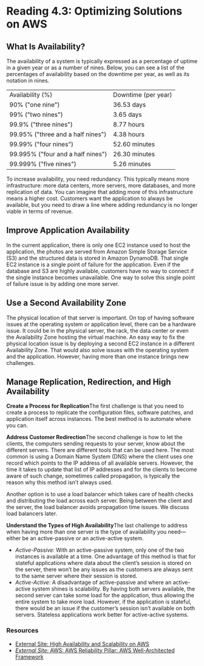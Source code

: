# Reading 4.3: Optimizing Solutions on AWS

## What Is Availability?

The availability of a system is typically expressed as a percentage of uptime in a given year or as a number of nines. Below, you can see a list of the percentages of availability based on the downtime per year, as well as its notation in nines.

|                                   |                     |
| --------------------------------- | ------------------- |
| Availability (%)                  | Downtime (per year) |
| 90% ("one nine")                  | 36.53 days          |
| 99% ("two nines")                 | 3.65 days           |
| 99.9% ("three nines")             | 8.77 hours          |
| 99.95% ("three and a half nines") | 4.38 hours          |
| 99.99% ("four nines")             | 52.60 minutes       |
| 99.995% ("four and a half nines") | 26.30 minutes       |
| 99.999% ("five nines")            | 5.26 minutes        |

To increase availability, you need redundancy. This typically means more infrastructure: more data centers, more servers, more databases, and more replication of data. You can imagine that adding more of this infrastructure means a higher cost. Customers want the application to always be available, but you need to draw a line where adding redundancy is no longer viable in terms of revenue.

## Improve Application Availability

In the current application, there is only one EC2 instance used to host the application, the photos are served from Amazon Simple Storage Service (S3) and the structured data is stored in Amazon DynamoDB. That single EC2 instance is a single point of failure for the application. Even if the database and S3 are highly available, customers have no way to connect if the single instance becomes unavailable. One way to solve this single point of failure issue is by adding one more server.

## Use a Second Availability Zone

The physical location of that server is important. On top of having software issues at the operating system or application level, there can be a hardware issue. It could be in the physical server, the rack, the data center or even the Availability Zone hosting the virtual machine. An easy way to fix the physical location issue is by deploying a second EC2 instance in a different Availability Zone. That would also solve issues with the operating system and the application. However, having more than one instance brings new challenges.

## Manage Replication, Redirection, and High Availability

**Create a Process for Replication**The first challenge is that you need to create a process to replicate the configuration files, software patches, and application itself across instances. The best method is to automate where you can.

**Address Customer Redirection**The second challenge is how to let the clients, the computers sending requests to your server, know about the different servers. There are different tools that can be used here. The most common is using a Domain Name System (DNS) where the client uses one record which points to the IP address of all available servers. However, the time it takes to update that list of IP addresses and for the clients to become aware of such change, sometimes called propagation, is typically the reason why this method isn’t always used.

Another option is to use a load balancer which takes care of health checks and distributing the load across each server. Being between the client and the server, the load balancer avoids propagation time issues. We discuss load balancers later.

**Understand the Types of High Availability**The last challenge to address when having more than one server is the type of availability you need—either be an active-passive or an active-active system.

-   _Active-Passive:_ With an active-passive system, only one of the two instances is available at a time. One advantage of this method is that for stateful applications where data about the client’s session is stored on the server, there won’t be any issues as the customers are always sent to the same server where their session is stored.
-   _Active-Active:_ A disadvantage of active-passive and where an active-active system shines is scalability. By having both servers available, the second server can take some load for the application, thus allowing the entire system to take more load. However, if the application is stateful, there would be an issue if the customer’s session isn’t available on both servers. Stateless applications work better for active-active systems.

### **Resources**

-   [External Site: High Availability and Scalability on AWS](https://docs.aws.amazon.com/whitepapers/latest/real-time-communication-on-aws/high-availability-and-scalability-on-aws.html)
-   [_External Site:_ AWS: AWS Reliability Pillar: AWS Well-Architected Framework](https://docs.aws.amazon.com/wellarchitected/latest/reliability-pillar/welcome.html)
